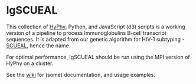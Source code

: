 IgSCUEAL
========

This collection of [HyPhy](https://github.com/veg/hyphy), Python, and JavaScript (d3) scripts is a working version of a pipeline to process Immunoglobulins B-cell transcript sequences. It is adapted from our genetic algorithm for HIV-1 subtyping - [SCUEAL](http://www.ploscompbiol.org/article/info%3Adoi%2F10.1371%2Fjournal.pcbi.1000581), hence the name

For optimal performance, IgSCUEAL should be run using the MPI version of HyPhy on a cluster.

See the [wiki](https://github.com/spond/IgSCUEAL/wiki) for (some) documentation, and usage examples.

